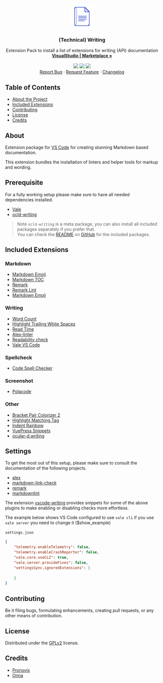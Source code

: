 
<!-- PROJECT LOGO -->
<br />
<p align="center">
  <a href="https://github.com/ocular-d/writing-extension-pack">
    <img src="https://raw.githubusercontent.com/ocular-d/writing-extension-pack/2.0/icon.png" alt="Logo" width="80" height="80">
  </a>

  <h3 align="center">(Technical) Writing</h3>

  <p align="center">
    Extension Pack to install a list of extensions for writing (API) documentation
    <br />
    <a href="https://marketplace.visualstudio.com/items?itemName=ocular-d.writing-extension-pack" title="Link to this extension on VS Code marketplace"><strong>VisualStudio  | Marketplace »</strong></a>
    <br />
    <br />
    <img src="https://img.shields.io/vscode-marketplace/d/ocular-d.writing-extension-pack.svg" />
    <img src="https://img.shields.io/vscode-marketplace/i/ocular-d.writing-extension-pack.svg" />
    <img src="https://img.shields.io/github/license/ocular-d/writing-extension-pack" />
    <br />
    <a href="https://github.com/ocular-d/writing-extension-pack/issues" title="Link to issue tracker">Report Bug</a>
    ·
    <a href="https://github.com/ocular-d/writing-extension-pack/issues" title="Link to feature tracker">Request Feature</a>
    ·
    <a href="https://github.com/ocular-d/writing-extension-pack/blob/master/CHANGELOG.md" title="Link to changelog">Changelog</a>
  </p>
</p>

<!-- TABLE OF CONTENTS -->
## Table of Contents

- [About the Project](#about "TOC link about")
- [Included Extensions](#included-extensions "TOC link included extensions")
- [Contributing](#contributing "TOC link contributing")
- [License](#license "TOC link license")
- [Credits](#credits "TOC link credits")

## About

Extension package for [VS Code](https://code.visualstudio.com/ "Link to website of VS Code") for creating stunning Markdown based documentation.

This extension bundles the installation of linters and helper tools for markup and wording.

## Prerequisite

For a fully working setup please make sure to have all needed dependencies installed.

- [Vale](https://docs.errata.ai/vale/about "Link to Vale website")
- [ocld-writing](https://www.npmjs.com/package/ocld-writing "Link to package on NPM")

> Note
> `ocld-writing` is a meta package, you can also install all included packages separately if you prefer that.\
> You can check the [README](https://github.com/ocular-d/ocld-writing/blob/master/README.md "Link to ocld-writing README on GitHub") on [GitHub](https://github.com/ocular-d/ocld-writing "Link to ocld-writing on GItHub") for the included packages.
## Included Extensions

### Markdown

- [Markdown Emoji](https://marketplace.visualstudio.com/items?itemName=bierner.markdown-emoji "Link to MD emoji extension")
- [Markdown TOC](https://marketplace.visualstudio.com/items?itemName=AlanWalk.markdown-toc "Link to MD toc extension")
- [Remark](https://marketplace.visualstudio.com/items?itemName=mrmlnc.vscode-remark "Link to remark extension")
- [Remark Lint](https://marketplace.visualstudio.com/items?itemName=drewbourne.vscode-remark-lint "Link to remark lint extension")
- [Markdown Emoji](https://marketplace.visualstudio.com/items?itemName=bierner.markdown-emoji "Link to extension")
### Writing

- [Word Count](https://marketplace.visualstudio.com/items?itemName=ms-vscode.wordcount "Link to word count extension")
- [Highlight Trailing White Spaces](https://marketplace.visualstudio.com/items?itemName=ybaumes.highlight-trailing-white-spaces "Link to trailing spaces extension")
- [Read Time](https://marketplace.visualstudio.com/items?itemName=johnpapa.read-time "Link to read time extension")
- [Alex-linter](https://marketplace.visualstudio.com/items?itemName=TLahmann.alex-linter&utm_source=VSCode.pro&utm_campaign=AhmadAwais "Link to extension")
- [Readability check](https://marketplace.visualstudio.com/items?itemName=jemcclin.readabilitycheck "Link to extension")
- [Vale VS Code](https://marketplace.visualstudio.com/items?itemName=errata-ai.vale-server "Link to extension")

### Spellcheck

- [Code Spell Checker](https://marketplace.visualstudio.com/items?itemName=streetsidesoftware.code-spell-checker "Link to code spell checker extension")

### Screenshot

- [Polacode](https://marketplace.visualstudio.com/items?itemName=pnp.polacode "Link to polacode extension")

### Other

- [Bracket Pair Colorizer 2](https://marketplace.visualstudio.com/items?itemName=CoenraadS.bracket-pair-colorizer-2 "Link to bracket colorizer extension")
- [Highlight Matching Tag](https://marketplace.visualstudio.com/items?itemName=vincaslt.highlight-matching-tag "Link to matching tag extension")
- [Indent Rainbow](https://marketplace.visualstudio.com/items?itemName=oderwat.indent-rainbow "Link to indent extension")
- [VuePress Snippets](https://marketplace.visualstudio.com/items?itemName=ocular-d.vuepress-snippets "Link to extension")
- [ocular-d.writing](https://marketplace.visualstudio.com/items?itemName=ocular-d.writing "Link to extension")

## Settings

To get the most out of this setup, please make sure to consult the documentation of the following projects.

- [alex](https://github.com/get-alex/alex#configuration "Link to alex docs")
- [markdown-link-check](https://github.com/tcort/markdown-link-check#config-file-format "Link to markdown-link-check docs")
- [remark](https://github.com/remarkjs/remark/tree/main/packages/remark-cli "Link to remark on GitHub")
- [markdownlint](https://github.com/DavidAnson/markdownlint#configuration "Link to markdownlint on GitHub")

The extension [vscode-writing](https://github.com/ocular-d/vscode-writing "Link to extension on GitHub") provides snippets
for some of the above plugins to make enabling or disabling checks more effortless.

The example below shows VS Code configured to use `vale cli` if you use `vale server` you need to change it ($show_example)

`settings.json`

```json
{
    "telemetry.enableTelemetry": false,
    "telemetry.enableCrashReporter": false,
    "vale.core.useCLI": true,
    "vale.server.provideFixes": false,
    "settingsSync.ignoredExtensions": [
    
    ]
}
```

## Contributing

Be it filing bugs, formulating enhancements, creating pull requests, or any other means of contribution.

## License

Distributed under the [GPLv2](https://www.gnu.org/licenses/old-licenses/gpl-2.0.en.html "Link to license") license.

## Credits

- [Pronovix](https://pronovix.com/ "Link to Pronovix website")
- [Onna](https://onna.com "Link to website of Onna")
